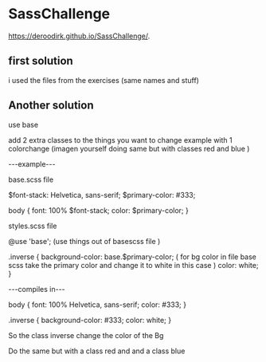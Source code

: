 #  SassChallenge
https://deroodirk.github.io/SassChallenge/.

## first solution 
i used the files from the exercises (same names and stuff)

## Another solution 

use base 

add 2 extra classes to the things you want to change 
example with 1 colorchange (imagen yourself doing same but with classes red and blue )

---example---

base.scss file 

$font-stack:    Helvetica, sans-serif;
$primary-color: #333;

body {
  font: 100% $font-stack;
  color: $primary-color;
}

styles.scss file 

@use 'base';  (use things out of basescss file )

.inverse {
  background-color: base.$primary-color; ( for bg color in file base scss take the primary color
                                          and change it to white in this case )
  color: white;
}

---compiles in---

body {
  font: 100% Helvetica, sans-serif;
  color: #333;
}

.inverse {
  background-color: #333;
  color: white;
}


So the class inverse change the color of the Bg

Do the same but with a class red and and a class blue

